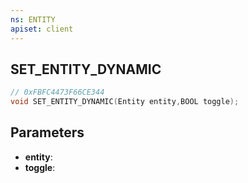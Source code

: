 ```yaml
---
ns: ENTITY
apiset: client
---
```

## SET_ENTITY_DYNAMIC

```c
// 0xFBFC4473F66CE344
void SET_ENTITY_DYNAMIC(Entity entity,BOOL toggle);
```


## Parameters
* **entity**:
* **toggle**:
